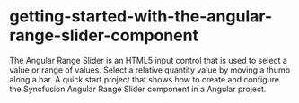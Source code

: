 # getting-started-with-the-angular-range-slider-component
The Angular Range Slider is an HTML5 input control that is used to select a value or range of values. Select a relative quantity value by moving a thumb along a bar. A quick start project that shows how to create and configure the Syncfusion Angular Range Slider component in a Angular project.
